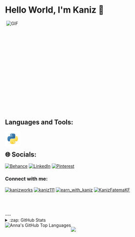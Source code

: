 # Hello World, I'm Kaniz  👋

 <img align="right" alt="GIF" src="https://github.com/arsentieva/arsentieva/blob/main/code.gif?raw=true" width="500" height="320" />

## Languages and Tools:

[<img align="left" alt="python" width="50px" src="https://raw.githubusercontent.com/github/explore/80688e429a7d4ef2fca1e82350fe8e3517d3494d/topics/python/python.png" />](https://www.youtube.com/@KanizFatemaKF)


<br />
<br />


## 🌐 Socials:
[![Behance](https://img.shields.io/badge/Behance-1769ff?logo=behance&logoColor=white)](https://behance.net/kaniz111) [![LinkedIn](https://img.shields.io/badge/LinkedIn-%230077B5.svg?logo=linkedin&logoColor=white)](https://linkedin.com/in/kaniz111) [![Pinterest](https://img.shields.io/badge/Pinterest-%23E60023.svg?logo=Pinterest&logoColor=white)](https://pinterest.com/kaniz111) 



<h3 align="left">Connect with me:</h3>
<p align="left">
<a href="https://twitter.com/kanizworks" target="blank"><img align="center" src="https://raw.githubusercontent.com/rahuldkjain/github-profile-readme-generator/master/src/images/icons/Social/twitter.svg" alt="kanizworks" height="30" width="40" /></a>
<a href="https://linkedin.com/in/kaniz111" target="blank"><img align="center" src="https://raw.githubusercontent.com/rahuldkjain/github-profile-readme-generator/master/src/images/icons/Social/linked-in-alt.svg" alt="kaniz111" height="30" width="40" /></a>
<a href="https://instagram.com/learn_with_kaniz" target="blank"><img align="center" src="https://raw.githubusercontent.com/rahuldkjain/github-profile-readme-generator/master/src/images/icons/Social/instagram.svg" alt="earn_with_kaniz" height="30" width="40" /></a>
<a href="https://www.youtube.com/@KanizFatemaKF" target="blank"><img align="center" src="https://raw.githubusercontent.com/rahuldkjain/github-profile-readme-generator/master/src/images/icons/Social/youtube.svg" alt="KanizFatemaKF" height="30" width="40" /></a>

</p>

<br />








<br />
<br />
---

<details>
  <summary>:zap: GitHub Stats</summary>

  <img align="left" alt="Anna's GitHub Stats" src="https://github-readme-stats.vercel.app/api?username=kaniz-codes_icons=true&hide_border=true" />

</details>


<img align="left" alt="Anna's GitHub Top Languages" src="https://github-readme-stats.vercel.app/api/top-langs/?username=arsentieva" />

</details>


[![](https://visitcount.itsvg.in/api?id=kaniz-codes&icon=5&color=1)](https://visitcount.itsvg.in)

<!-- Proudly created with GPRM ( https://gprm.itsvg.in ) -->
